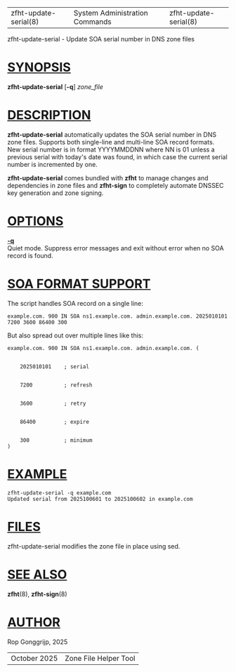 |                       |                                |                       |
|-----------------------|--------------------------------|-----------------------|
| zfht-update-serial(8) | System Administration Commands | zfht-update-serial(8) |

<div class="manual-text">

zfht-update-serial - Update SOA serial number in DNS zone files

<div class="section Sh">

# <a href="#SYNOPSIS" class="permalink">SYNOPSIS</a>

**zfht-update-serial** \[**-q**\] *zone_file*

</div>

<div class="section Sh">

# <a href="#DESCRIPTION" class="permalink">DESCRIPTION</a>

**zfht-update-serial** automatically updates the SOA serial number in
DNS zone files. Supports both single-line and multi-line SOA record
formats. New serial number is in format YYYYMMDDNN where NN is 01 unless
a previous serial with today's date was found, in which case the current
serial number is incremented by one.

**zfht-update-serial** comes bundled with **zfht** to manage changes and
dependencies in zone files and **zfht-sign** to completely automate
DNSSEC key generation and zone signing.

</div>

<div class="section Sh">

# <a href="#OPTIONS" class="permalink">OPTIONS</a>

<a href="#q" class="permalink"><strong>-q</strong></a>  
Quiet mode. Suppress error messages and exit without error when no SOA
record is found.

</div>

<div class="section Sh">

# <a href="#SOA_FORMAT_SUPPORT" class="permalink">SOA FORMAT SUPPORT</a>

The script handles SOA record on a single line:

<div class="Bd-indent">

    example.com. 900 IN SOA ns1.example.com. admin.example.com. 2025010101 7200 3600 86400 300

</div>

But also spread out over multiple lines like this:

<div class="Bd-indent">

    example.com. 900 IN SOA ns1.example.com. admin.example.com. (


        2025010101    ; serial


        7200          ; refresh


        3600          ; retry


        86400         ; expire


        300           ; minimum
    )

</div>

</div>

<div class="section Sh">

# <a href="#EXAMPLE" class="permalink">EXAMPLE</a>

<div class="Bd-indent">

    zfht-update-serial -q example.com
    Updated serial from 2025100601 to 2025100602 in example.com

</div>

</div>

<div class="section Sh">

# <a href="#FILES" class="permalink">FILES</a>

zfht-update-serial modifies the zone file in place using sed.

</div>

<div class="section Sh">

# <a href="#SEE_ALSO" class="permalink">SEE ALSO</a>

**zfht**(8), **zfht-sign**(8)

</div>

<div class="section Sh">

# <a href="#AUTHOR" class="permalink">AUTHOR</a>

Rop Gonggrijp, 2025

</div>

</div>

|              |                       |
|--------------|-----------------------|
| October 2025 | Zone File Helper Tool |
